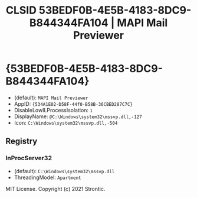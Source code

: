 ﻿---
title: "CLSID 53BEDF0B-4E5B-4183-8DC9-B844344FA104 | MAPI Mail Previewer"
excerpt: What is COM-Object CLSID 53BEDF0B-4E5B-4183-8DC9-B844344FA104?
---

# {53BEDF0B-4E5B-4183-8DC9-B844344FA104}

* (default): `MAPI Mail Previewer`
* AppID: `{534A1E02-D58F-44f0-B58B-36CBED287C7C}`
* DisableLowILProcessIsolation: `1`
* DisplayName: `@C:\Windows\system32\mssvp.dll,-127`
* Icon: `C:\Windows\system32\mssvp.dll,-504`

## Registry


### InProcServer32

* (default): `C:\Windows\system32\mssvp.dll`
* ThreadingModel: `Apartment`

MIT License. Copyright (c) 2021 Strontic.


